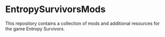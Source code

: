 # EntropySurvivorsMods
This repository contains a collection of mods and additional resources for the game Entropy Survivors.
